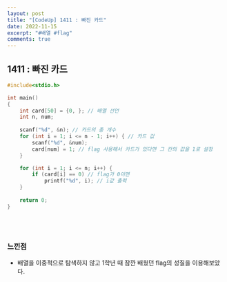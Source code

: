 ```yaml
---
layout: post
title: "[CodeUp] 1411 : 빠진 카드"
date: 2022-11-15
excerpt: "#배열 #flag"
comments: true
---
```


## 1411 : 빠진 카드 <br>

```C
#include<stdio.h>

int main() 
{
	int card[50] = {0, }; // 배열 선언
	int n, num;
	
	scanf("%d", &n); // 카드의 총 개수
    for (int i = 1; i <= n - 1; i++) { // 카드 값
        scanf("%d", &num);
        card[num] = 1; // flag 사용해서 카드가 있다면 그 칸의 값을 1로 설정
    }

	for (int i = 1; i <= n; i++) { 
		if (card[i] == 0) // flag가 0이면
			printf("%d", i); // i값 출력
	}
	
    return 0;
}
```
<br>
<br>


### 느낀점 <br>
* 배열을 이중적으로 탐색하지 않고 1학년 때 잠깐 배웠던 flag의 성질을 이용해보았다.
